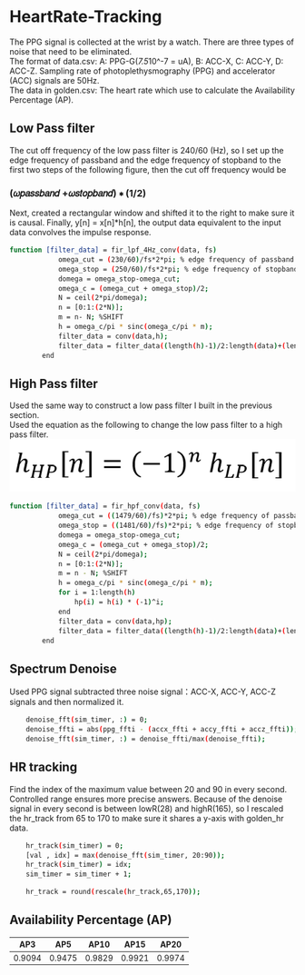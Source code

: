 # HeartRate-Tracking
The PPG signal is collected at the wrist by a watch. There are three types of noise that need to be eliminated.  
The format of data.csv: A: PPG-G(*7.5*10^-7 = uA), B: ACC-X, C: ACC-Y, D: ACC-Z. Sampling rate of photoplethysmography (PPG) and accelerator (ACC) signals are 50Hz.  
The data in golden.csv: The heart rate which use to calculate the Availability Percentage (AP).   
## Low Pass filter
The cut off frequency of the low pass filter is 240/60 (Hz), so I set up the edge frequency of passband and the edge frequency of stopband to the first two steps of the following figure, then the cut off frequency would be  
### (𝜔𝑝𝑎𝑠𝑠𝑏𝑎𝑛𝑑 +𝜔𝑠𝑡𝑜𝑝𝑏𝑎𝑛𝑑) ∗ (1/2)  

Next, created a rectangular window and shifted it to the right to make sure it is causal. Finally, y[n] = x[n]*h[n], the output data equivalent to the input data convolves the impulse response.  

```sh
function [filter_data] = fir_lpf_4Hz_conv(data, fs)
            omega_cut = (230/60)/fs*2*pi; % edge frequency of passband
            omega_stop = (250/60)/fs*2*pi; % edge frequency of stopband
            domega = omega_stop-omega_cut;
            omega_c = (omega_cut + omega_stop)/2;
            N = ceil(2*pi/domega);
            n = [0:1:(2*N)]; 
            m = n- N; %SHIFT 
            h = omega_c/pi * sinc(omega_c/pi * m);
            filter_data = conv(data,h);
            filter_data = filter_data((length(h)-1)/2:length(data)+(length(h)-1)/2-1);
        end
```

## High Pass filter
Used the same way to construct a low pass filter I built in the previous section.  
Used the equation as the following to change the low pass filter to a high pass filter.  
![equation](https://github.com/hsieh672/HeartRate-Tracking/blob/main/imag/equation.png)

```sh
function [filter_data] = fir_hpf_conv(data, fs)
            omega_cut = ((1479/60)/fs)*2*pi; % edge frequency of passband
            omega_stop = ((1481/60)/fs)*2*pi; % edge frequency of stopband
            domega = omega_stop-omega_cut;
            omega_c = (omega_cut + omega_stop)/2;
            N = ceil(2*pi/domega);
            n = [0:1:(2*N)]; 
            m = n - N; %SHIFT 
            h = omega_c/pi * sinc(omega_c/pi * m);
            for i = 1:length(h)
                hp(i) = h(i) * (-1)^i;
            end
            filter_data = conv(data,hp);
            filter_data = filter_data((length(h)-1)/2:length(data)+(length(h)-1)/2-1);
        end
```

##  Spectrum Denoise
Used PPG signal subtracted three noise signal：ACC-X, ACC-Y, ACC-Z signals and then normalized it.  

```sh
    denoise_fft(sim_timer, :) = 0;
    denoise_ffti = abs(ppg_ffti - (accx_ffti + accy_ffti + accz_ffti));
    denoise_fft(sim_timer, :) = denoise_ffti/max(denoise_ffti);
```
## HR tracking
Find the index of the maximum value between 20 and 90 in every second. Controlled range ensures more precise answers. Because of the denoise signal in every second is between lowR(28) and highR(165), so I rescaled the hr_track from 65 to 170 to make sure it shares a y-axis with golden_hr data.

```sh 
    hr_track(sim_timer) = 0;
    [val , idx] = max(denoise_fft(sim_timer, 20:90));
    hr_track(sim_timer) = idx;
    sim_timer = sim_timer + 1; 
```

```sh
    hr_track = round(rescale(hr_track,65,170));
```

## Availability Percentage (AP)


| AP3    | AP5    | AP10   | AP15   | AP20   |
|--------|--------|--------|--------|--------|
| 0.9094 | 0.9475 | 0.9829 | 0.9921 | 0.9974 |


